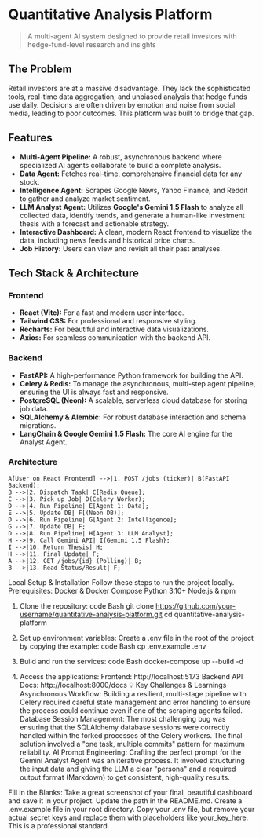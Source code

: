 # Quantitative Analysis Platform
> A multi-agent AI system designed to provide retail investors with hedge-fund-level research and insights


## The Problem
Retail investors are at a massive disadvantage. They lack the sophisticated tools, real-time data aggregation, and unbiased analysis that hedge funds use daily. Decisions are often driven by emotion and noise from social media, leading to poor outcomes. This platform was built to bridge that gap.

## Features
- **Multi-Agent Pipeline:** A robust, asynchronous backend where specialized AI agents collaborate to build a complete analysis.
- **Data Agent:** Fetches real-time, comprehensive financial data for any stock.
- **Intelligence Agent:** Scrapes Google News, Yahoo Finance, and Reddit to gather and analyze market sentiment.
- **LLM Analyst Agent:** Utilizes **Google's Gemini 1.5 Flash** to analyze all collected data, identify trends, and generate a human-like investment thesis with a forecast and actionable strategy.
- **Interactive Dashboard:** A clean, modern React frontend to visualize the data, including news feeds and historical price charts.
- **Job History:** Users can view and revisit all their past analyses.


## Tech Stack & Architecture

### Frontend
- **React (Vite):** For a fast and modern user interface.
- **Tailwind CSS:** For professional and responsive styling.
- **Recharts:** For beautiful and interactive data visualizations.
- **Axios:** For seamless communication with the backend API.

### Backend
- **FastAPI:** A high-performance Python framework for building the API.
- **Celery & Redis:** To manage the asynchronous, multi-step agent pipeline, ensuring the UI is always fast and responsive.
- **PostgreSQL (Neon):** A scalable, serverless cloud database for storing job data.
- **SQLAlchemy & Alembic:** For robust database interaction and schema migrations.
- **LangChain & Google Gemini 1.5 Flash:** The core AI engine for the Analyst Agent.


### Architecture
    A[User on React Frontend] -->|1. POST /jobs (ticker)| B(FastAPI Backend);
    B -->|2. Dispatch Task| C[Redis Queue];
    C -->|3. Pick up Job| D(Celery Worker);
    D -->|4. Run Pipeline| E[Agent 1: Data];
    E -->|5. Update DB| F[(Neon DB)];
    D -->|6. Run Pipeline| G[Agent 2: Intelligence];
    G -->|7. Update DB| F;
    D -->|8. Run Pipeline| H[Agent 3: LLM Analyst];
    H -->|9. Call Gemini API| I{Gemini 1.5 Flash};
    I -->|10. Return Thesis| H;
    H -->|11. Final Update| F;
    A -->|12. GET /jobs/{id} (Polling)| B;
    B -->|13. Read Status/Result| F;



Local Setup & Installation
Follow these steps to run the project locally.
Prerequisites:
Docker & Docker Compose
Python 3.10+
Node.js & npm


1. Clone the repository:
code
Bash
git clone https://github.com/your-username/quantitative-analysis-platform.git
cd quantitative-analysis-platform


2. Set up environment variables:
Create a .env file in the root of the project by copying the example:
code
Bash
cp .env.example .env


3. Build and run the services:
code
Bash
docker-compose up --build -d


4. Access the applications:
Frontend: http://localhost:5173
Backend API Docs: http://localhost:8000/docs
💡 Key Challenges & Learnings
Asynchronous Workflow: Building a resilient, multi-stage pipeline with Celery required careful state management and error handling to ensure the process could continue even if one of the scraping agents failed.
Database Session Management: The most challenging bug was ensuring that the SQLAlchemy database sessions were correctly handled within the forked processes of the Celery workers. The final solution involved a "one task, multiple commits" pattern for maximum reliability.
AI Prompt Engineering: Crafting the perfect prompt for the Gemini Analyst Agent was an iterative process. It involved structuring the input data and giving the LLM a clear "persona" and a required output format (Markdown) to get consistent, high-quality results.


Fill in the Blanks:
Take a great screenshot of your final, beautiful dashboard and save it in your project. Update the path in the README.md.
Create a .env.example file in your root directory. Copy your .env file, but remove your actual secret keys and replace them with placeholders like your_key_here. This is a professional standard.

